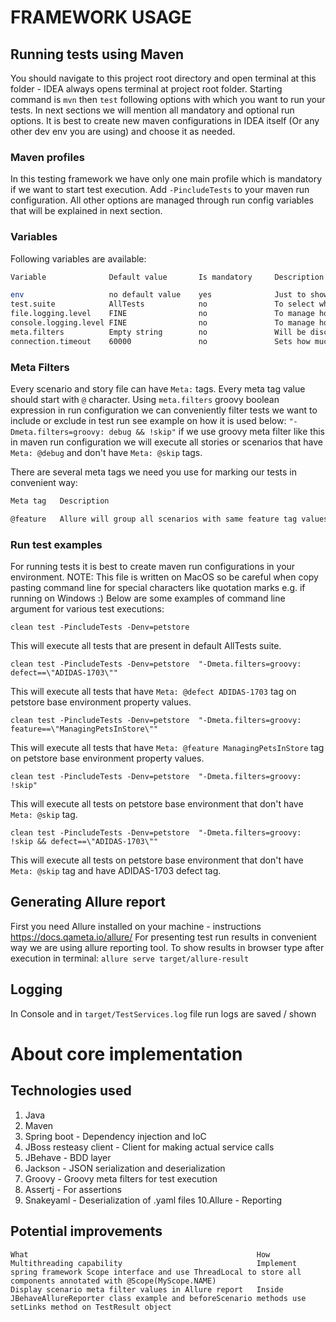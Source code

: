 # FRAMEWORK USAGE

## Running tests using Maven
You should navigate to this project root directory and open terminal at this folder - IDEA always opens 
terminal at project root folder. Starting command is ```mvn``` then ```test``` following options with which you
want to run your tests. In next sections we will mention all mandatory and optional run options.
It is best to create new maven configurations in IDEA itself (Or any other dev env you are using) and choose it as needed.

### Maven profiles
In this testing framework we have only one main profile which is mandatory if we want to start test execution.
Add ```-PincludeTests``` to your maven run configuration. All other options are managed through run config variables 
that will be explained in next section.

### Variables
Following variables are available:
```bash
Variable              Default value       Is mandatory     Description

env                   no default value    yes              Just to show how we can user different properties, use petstore value
test.suite            AllTests            no               To select which test suite will be ran, AllTests includes all tests and then it is best to use metafilter.
file.logging.level    FINE                no               To manage how much logging info we save in log file
console.logging.level FINE                no               To manage how much logging info we show in console
meta.filters          Empty string        no               Will be discussed in next section
connection.timeout    60000               no               Sets how much fmwk will wait for service response in millis
```

### Meta Filters
Every scenario and story file can have ```Meta:``` tags. Every meta tag value should start with ```@``` character.
Using ```meta.filters``` groovy boolean expression in run configuration we can conveniently filter tests we want to include
or exclude in test run see example on how it is used below:
```"-Dmeta.filters=groovy: debug && !skip"``` if we use groovy meta filter like this in maven run configuration we will 
execute all stories or scenarios that have ```Meta: @debug``` and don't have ```Meta: @skip``` tags.

There are several meta tags we need you use for marking our tests in convenient way:

```bash
Meta tag   Description

@feature   Allure will group all scenarios with same feature tag values
```

### Run test examples
For running tests it is best to create maven run configurations in your environment.
NOTE: This file is written on MacOS so be careful when copy pasting command line for special characters like quotation marks e.g. if running on Windows :)
Below are some examples of command line argument for various test executions:

```
clean test -PincludeTests -Denv=petstore
```

This will execute all tests that are present in default AllTests suite.

```
clean test -PincludeTests -Denv=petstore  "-Dmeta.filters=groovy: defect==\"ADIDAS-1703\""
```

This will execute all tests that have ```Meta: @defect ADIDAS-1703``` tag on petstore base environment property values.

```
clean test -PincludeTests -Denv=petstore  "-Dmeta.filters=groovy: feature==\"ManagingPetsInStore\""
```

This will execute all tests that have ```Meta: @feature ManagingPetsInStore``` tag on petstore base environment property values.

```
clean test -PincludeTests -Denv=petstore  "-Dmeta.filters=groovy: !skip"
```

This will execute all tests on petstore base environment that don't have ```Meta: @skip``` tag.

```
clean test -PincludeTests -Denv=petstore  "-Dmeta.filters=groovy: !skip && defect==\"ADIDAS-1703\""
```

This will execute all tests on petstore base environment that don't have ```Meta: @skip``` tag and have ADIDAS-1703 defect tag.

## Generating Allure report
First you need Allure installed on your machine - instructions https://docs.qameta.io/allure/
For presenting test run results in convenient way we are using allure reporting tool. To show results in browser type after execution in terminal:
```allure serve target/allure-result```

## Logging
In Console and in ```target/TestServices.log``` file run logs are saved / shown

# About core implementation

## Technologies used
1. Java
2. Maven
3. Spring boot - Dependency injection and IoC
4. JBoss resteasy client - Client for making actual service calls
5. JBehave - BDD layer
6. Jackson - JSON serialization and deserialization
7. Groovy - Groovy meta filters for test execution
8. Assertj - For assertions
9. Snakeyaml - Deserialization of .yaml files
10.Allure - Reporting

## Potential improvements
```
What                                                   How
Multithreading capability                              Implement spring framework Scope interface and use ThreadLocal to store all components annotated with @Scope(MyScope.NAME)
Display scenario meta filter values in Allure report   Inside JBehaveAllureReporter class example and beforeScenario methods use setLinks method on TestResult object
```